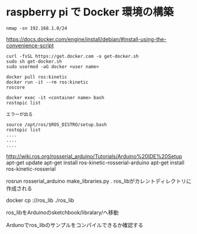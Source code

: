 # raspberry pi で Docker 環境の構築

```
nmap -sn 192.168.1.0/24
```

https://docs.docker.com/engine/install/debian/#install-using-the-convenience-script
```
curl -fsSL https://get.docker.com -o get-docker.sh
sudo sh get-docker.sh
sudo usermod -aG docker <user name>
```

```
docker pull ros:kinetic
docker run -it --rm ros:kinetic
roscore
```

```
docker exec -it <container name> bash
rostopic list

エラーが出る

source /opt/ros/$ROS_DISTRO/setup.bash
rostopic list
....
....
....

```

http://wiki.ros.org/rosserial_arduino/Tutorials/Arduino%20IDE%20Setup
apt-get update
apt-get install ros-kinetic-rosserial-arduino
apt-get install ros-kinetic-rosserial

rosrun rosserial_arduino make_libraries.py .
ros_libがカレントディレクトリに作成される


docker cp <container name>:/<directory where ros_lib exists>/ros_lib ./ros_lib

ros_libをArduinoのsketchbook/libralary/へ移動

Ardunoでros_libのサンプルをコンパイルできるか確認する